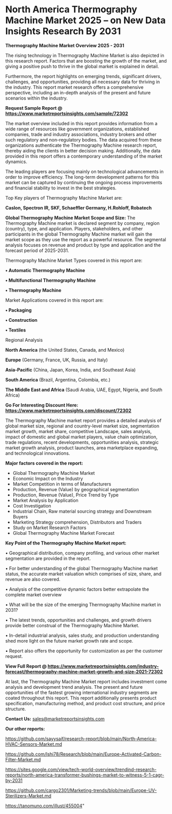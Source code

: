  # North America Thermography Machine Market 2025 – on New Data Insights Research By 2031

<Strong> Thermography Machine Market Overview 2025 - 2031</strong>

The rising technology in Thermography Machine Market is also depicted in this research report. Factors that are boosting the growth of the market, and giving a positive push to thrive in the global market is explained in detail.

Furthermore, the report highlights on emerging trends, significant drivers, challenges, and opportunities, providing all necessary data for thriving in the industry. This report market research offers a comprehensive perspective, including an in-depth analysis of the present and future scenarios within the industry.

<strong>Request Sample Report @ <a href=https://www.marketreportsinsights.com/sample/72302>https://www.marketreportsinsights.com/sample/72302</a></strong>

The market overview included in this report provides information from a wide range of resources like government organizations, established companies, trade and industry associations, industry brokers and other such regulatory and non-regulatory bodies. The data acquired from these organizations authenticate the Thermography Machine research report, thereby aiding the clients in better decision making. Additionally, the data provided in this report offers a contemporary understanding of the market dynamics.

The leading players are focusing mainly on technological advancements in order to improve efficiency. The long-term development patterns for this market can be captured by continuing the ongoing process improvements and financial stability to invest in the best strategies.

Top Key players of Thermography Machine Market are:

<strong>Caslon, Spectron IR, SKF, Schaeffler Germany, H.Rohloff, Robatech</strong>

<strong><b>Global Thermography Machine Market Scope and Size:</b></strong>
The Thermography Machine market is declared segment by company, region (country), type, and application. Players, stakeholders, and other participants in the global Thermography Machine market will gain the market scope as they use the report as a powerful resource. The segmental analysis focuses on revenue and product by type and application and the forecast period of 2025-2031.

Thermography Machine Market Types covered in this report are:

<strong>• Automatic Thermography Machine

• Multifunctional Thermography Machine

• Thermography Machine</strong>

Market Applications covered in this report are:

<strong>• Packaging

• Construction

• Textiles</strong> 

Regional Analysis

<strong>North America</strong> (the United States, Canada, and Mexico)

<strong>Europe</strong> (Germany, France, UK, Russia, and Italy)

<strong>Asia-Pacific</strong> (China, Japan, Korea, India, and Southeast Asia)

<strong>South America</strong> (Brazil, Argentina, Colombia, etc.)

<strong>The Middle East and Africa</strong> (Saudi Arabia, UAE, Egypt, Nigeria, and South Africa)

<strong>Go For Interesting Discount Here: <a href=https://www.marketreportsinsights.com/discount/72302>https://www.marketreportsinsights.com/discount/72302</a></strong>

The Thermography Machine market report provides a detailed analysis of global market size, regional and country-level market size, segmentation market growth, market share, competitive Landscape, sales analysis, impact of domestic and global market players, value chain optimization, trade regulations, recent developments, opportunities analysis, strategic market growth analysis, product launches, area marketplace expanding, and technological innovations.

<strong><b>Major factors covered in the report:</b></strong>
<ul>
  <li>Global Thermography Machine Market </li>
  <li>Economic Impact on the Industry</li>
  <li>Market Competition in terms of Manufacturers</li>
  <li>Production, Revenue (Value) by geographical segmentation</li>
  <li>Production, Revenue (Value), Price Trend by Type</li>
  <li>Market Analysis by Application</li>
  <li>Cost Investigation</li>
  <li>Industrial Chain, Raw material sourcing strategy and Downstream Buyers</li>
  <li>Marketing Strategy comprehension, Distributors and Traders</li>
  <li>Study on Market Research Factors</li>
  <li>Global Thermography Machine Market Forecast</li>
</ul>

<strong><b>Key Point of the Thermography Machine Market report:</b></strong>

• Geographical distribution, company profiling, and various other market segmentation are provided in the report.

• For better understanding of the global Thermography Machine market status, the accurate market valuation which comprises of size, share, and revenue are also covered.

• Analysis of the competitive dynamic factors better extrapolate the complete market overview

• What will be the size of the emerging Thermography Machine market in 2031?

• The latest trends, opportunities and challenges, and growth drivers provide better construal of the Thermography Machine Market.

• In-detail industrial analysis, sales study, and production understanding shed more light on the future market growth rate and scope.

• Report also offers the opportunity for customization as per the customer request.

<strong><b>View Full Report @ <a href=https://www.marketreportsinsights.com/industry-forecast/thermography-machine-market-growth-and-size-2021-72302>https://www.marketreportsinsights.com/industry-forecast/thermography-machine-market-growth-and-size-2021-72302</a></b></strong>


At last, the Thermography Machine Market report includes investment come analysis and development trend analysis. The present and future opportunities of the fastest growing international industry segments are coated throughout this report. This report additionally presents product specification, manufacturing method, and product cost structure, and price structure.

<strong>Contact Us:</strong>
sales@marketreportsinsights.com

<strong>Our other reports:</strong>

<a href=https://github.com/sayysaif/research-report/blob/main/North-America-HVAC-Sensors-Market.md>https://github.com/sayysaif/research-report/blob/main/North-America-HVAC-Sensors-Market.md</a>

<a href=https://github.com/Ishi78/Research/blob/main/Europe-Activated-Carbon-Filter-Market.md>https://github.com/Ishi78/Research/blob/main/Europe-Activated-Carbon-Filter-Market.md</a>

<a href=https://sites.google.com/view/tech-world-overview/trendind-research-reports/north-america-transformer-bushings-market-to-witness-5-1-cagr-by-2031>https://sites.google.com/view/tech-world-overview/trendind-research-reports/north-america-transformer-bushings-market-to-witness-5-1-cagr-by-2031</a>

<a href=https://github.com/cargo2301/Marketing-trends/blob/main/Europe-UV-Sterilizers-Market.md>https://github.com/cargo2301/Marketing-trends/blob/main/Europe-UV-Sterilizers-Market.md</a>

<a href=https://tanomuno.com/illust/455004>https://tanomuno.com/illust/455004</a>"
